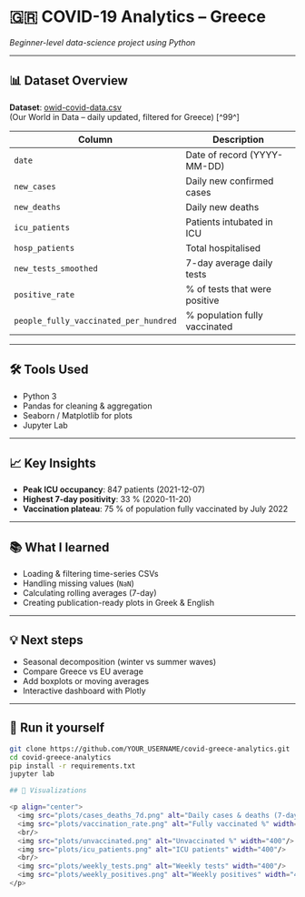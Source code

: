 # 🇬🇷 COVID-19 Analytics – Greece  
*Beginner-level data-science project using Python*

---

## 📊 Dataset Overview  
**Dataset**: [owid-covid-data.csv](https://covid.ourworldindata.org/data/owid-covid-data.csv)  
(Our World in Data – daily updated, filtered for Greece) [^99^]


| Column | Description |
|--------|-------------|
| `date` | Date of record (YYYY-MM-DD) |
| `new_cases` | Daily new confirmed cases |
| `new_deaths` | Daily new deaths |
| `icu_patients` | Patients intubated in ICU |
| `hosp_patients` | Total hospitalised |
| `new_tests_smoothed` | 7-day average daily tests |
| `positive_rate` | % of tests that were positive |
| `people_fully_vaccinated_per_hundred` | % population fully vaccinated |

---

## 🛠️ Tools Used  
- Python 3  
- Pandas for cleaning & aggregation  
- Seaborn / Matplotlib for plots  
- Jupyter Lab  

---

## 📈 Key Insights  
- **Peak ICU occupancy**: 847 patients (2021-12-07)  
- **Highest 7-day positivity**: 33 % (2020-11-20)  
- **Vaccination plateau**: 75 % of population fully vaccinated by July 2022  

---

## 📚 What I learned  
- Loading & filtering time-series CSVs  
- Handling missing values (`NaN`)  
- Calculating rolling averages (7-day)  
- Creating publication-ready plots in Greek & English  

---

## 💡 Next steps  
- Seasonal decomposition (winter vs summer waves)  
- Compare Greece vs EU average  
- Add boxplots or moving averages  
- Interactive dashboard with Plotly  

---

## 🚀 Run it yourself
```bash
git clone https://github.com/YOUR_USERNAME/covid-greece-analytics.git
cd covid-greece-analytics
pip install -r requirements.txt
jupyter lab

## 📸 Visualizations

<p align="center">
  <img src="plots/cases_deaths_7d.png" alt="Daily cases & deaths (7-day avg)" width="400"/>
  <img src="plots/vaccination_rate.png" alt="Fully vaccinated %" width="400"/>
  <br/>
  <img src="plots/unvaccinated.png" alt="Unvaccinated %" width="400"/>
  <img src="plots/icu_patients.png" alt="ICU patients" width="400"/>
  <br/>
  <img src="plots/weekly_tests.png" alt="Weekly tests" width="400"/>
  <img src="plots/weekly_positives.png" alt="Weekly positives" width="400"/>
</p>
